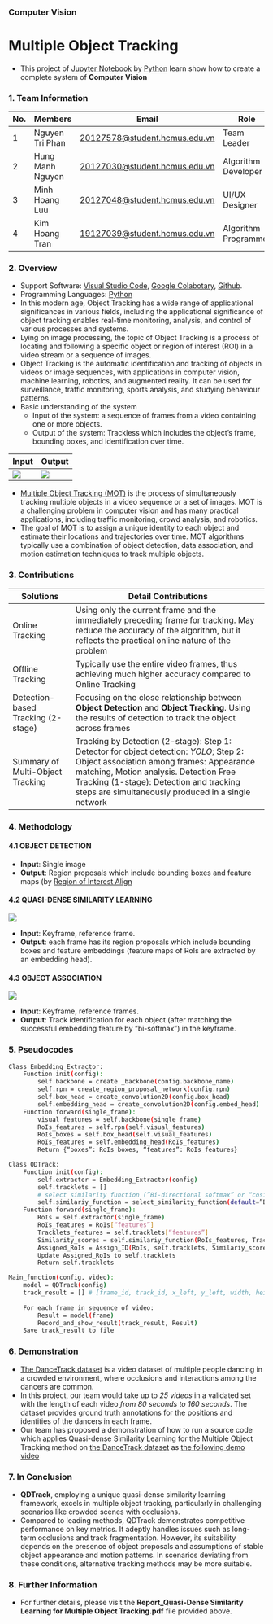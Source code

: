 ### Computer Vision
# Multiple Object Tracking
- This project of [Jupyter Notebook](https://jupyter.org/) by [Python](https://www.python.org/) learn show how to create a complete system of **Computer Vision**

### 1. Team Information
|No.| Members          | Email                         | Role                 |
|---|------------------|-------------------------------|----------------------|
| 1 | Nguyen Tri Phan  | 20127578@student.hcmus.edu.vn | Team Leader          |
| 2 | Hung Manh Nguyen | 20127030@student.hcmus.edu.vn | Algorithm Developer  |
| 3 | Minh Hoang Luu   | 20127048@student.hcmus.edu.vn | UI/UX Designer       |
| 4 | Kim Hoang Tran   | 19127039@student.hcmus.edu.vn | Algorithm Programmer |

### 2. Overview
- Support Software: [Visual Studio Code](https://code.visualstudio.com/), [Google Colabotary](https://colab.google/), [Github](https://github.com/).
- Programming Languages: [Python](https://www.python.org/)
- In this modern age, Object Tracking has a wide range of applicational significances in various fields, including the applicational significance of object tracking enables real-time monitoring, analysis, and control of various processes and systems. 
- Lying on image processing, the topic of Object Tracking is a process of locating and following a specific object or region of interest (ROI) in a video stream or a sequence of images.
- Object Tracking is the automatic identification and tracking of objects in videos or image sequences, with applications in computer vision, machine learning, robotics, and augmented reality. It can be used for surveillance, traffic monitoring, sports analysis, and studying behaviour patterns.
- Basic understanding of the system
    - Input of the system: a sequence of frames from a video containing one or more objects.
    - Output of the system: Trackless which includes the object’s frame, bounding boxes, and identification over time.

|Input|Output|
|-------------------------------------------|-------------------------------------------|
|<img src="https://i.imgur.com/Gbb1isv.png">|<img src="https://i.imgur.com/KDIqiZ6.png">|

- [Multiple Object Tracking (MOT)](https://en.wikipedia.org/wiki/Multiple_object_tracking) is the process of simultaneously tracking multiple objects in a video sequence or a set of images. MOT is a challenging problem in computer vision and has many practical applications, including traffic monitoring, crowd analysis, and robotics.
- The goal of MOT is to assign a unique identity to each object and estimate their locations and trajectories over time. MOT algorithms typically use a combination of object detection, data association, and motion estimation techniques to track multiple objects.

### 3. Contributions
|Solutions|Detail Contributions|
|---------|--------------------|
|Online Tracking|Using only the current frame and the immediately preceding frame for tracking. May reduce the accuracy of the algorithm, but it reflects the practical online nature of the problem|
|Offline Tracking|Typically use the entire video frames, thus achieving much higher accuracy compared to Online Tracking|
|Detection-based Tracking (2-stage)|Focusing on the close relationship between **Object Detection** and **Object Tracking**. Using the results of detection to track the object across frames|
|Summary of Multi-Object Tracking|Tracking by Detection (2-stage): Step 1: Detector for object detection: *YOLO*; Step 2: Object association among frames: Appearance matching, Motion analysis. Detection Free Tracking (1-stage): Detection and tracking steps are simultaneously produced in a single network|

### 4. Methodology
#### 4.1 OBJECT DETECTION
- **Input**: Single image
- **Output**: Region proposals which include bounding boxes and feature maps (by [Region of Interest Align](https://paperswithcode.com/method/roi-align)

#### 4.2 QUASI-DENSE SIMILARITY LEARNING
<img src="https://i.imgur.com/FiEc7YV.png">

- **Input**: Keyframe, reference frame.
- **Output**: each frame has its region proposals which include bounding boxes and feature embeddings (feature maps of RoIs are extracted by an embedding head).

#### 4.3 OBJECT ASSOCIATION
<img src="https://i.imgur.com/CDtlkKX.png">

- **Input**: Keyframe, reference frames.
- **Output**: Track identification for each object (after matching the successful embedding feature by “bi-softmax”) in the keyframe. 

### 5. Pseudocodes
```sh
Class Embedding_Extractor:
	Function init(config):
		self.backbone = create _backbone(config.backbone_name)
		self.rpn = create_region_proposal_network(config.rpn)
		self.box_head = create_convolution2D(config.box_head)
		self.embedding_head = create_convolution2D(config.embed_head)
	Function forward(single_frame):
		visual_features = self.backbone(single_frame)
		RoIs_features = self.rpn(self.visual_features)
		RoIs_boxes = self.box_head(self.visual_features)
		RoIs_features = self.embedding_head(RoIs_features)
		Return {“boxes”: RoIs_boxes, “features”: RoIs_features}
```

```sh
Class QDTrack:
	Function init(config):
		self.extractor = Embedding_Extractor(config)
		self.tracklets = []
		# select similarity function (”Bi-directional softmax” or “cosine")
		self.similariy_function = select_similarity_function(default=”Bi-directional softmax”) 
	Function forward(single_frame):
		RoIs = self.extractor(single_frame)
		RoIs_features = RoIs[“features”]
		Tracklets_features = self.tracklets[“features”]
		Similarity_scores = self.similariy_function(RoIs_features, Tracklets_features)
		Assigned_RoIs = Assign_ID(RoIs, self.tracklets, Similariy_scores, config.threshold)
		Update Assigned_RoIs to self.tracklets
		Return self.tracklets
```

```sh
Main_function(config, video):
    model = QDTrack(config)
    track_result = [] # [frame_id, track_id, x_left, y_left, width, height, 1, 1, 1]
    
    For each frame in sequence of video:
    	Result = model(frame)
    	Record_and_show_result(track_result, Result)
    Save track_result to file
```

### 6. Demonstration
- [The DanceTrack dataset](https://github.com/DanceTrack/DanceTrack) is a video dataset of multiple people dancing in a crowded environment, where occlusions and interactions among the dancers are common.
- In this project, our team would take up to *25 videos* in a validated set with the length of each video *from 80 seconds to 160 seconds*. The dataset provides ground truth annotations for the positions and identities of the dancers in each frame.
- Our team has proposed a demonstration of how to run a source code which applies Quasi-dense Similarity Learning for the Multiple Object Tracking method on [the DanceTrack dataset](https://github.com/DanceTrack/DanceTrack) as [the following demo video](https://drive.google.com/file/d/1jZlghnBrB3cLdwpJ9VEvXgVwVBgJHLk5/view)


### 7. In Conclusion
- **QDTrack**, employing a unique quasi-dense similarity learning framework, excels in multiple object tracking, particularly in challenging scenarios like crowded scenes with occlusions.
- Compared to leading methods, QDTrack demonstrates competitive performance on key metrics. It adeptly handles issues such as long-term occlusions and track fragmentation. However, its suitability depends on the presence of object proposals and assumptions of stable object appearance and motion patterns. In scenarios deviating from these conditions, alternative tracking methods may be more suitable.

### 8. Further Information
- For further details, please visit the **Report_Quasi-Dense Similarity Learning for Multiple Object Tracking.pdf** file provided above.
